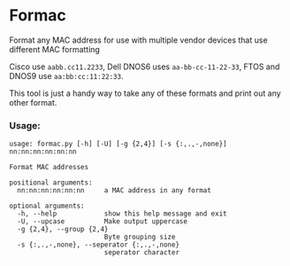 # Formac
Format any MAC address for use with multiple vendor devices that use different
MAC formatting

Cisco use `aabb.cc11.2233`, Dell DNOS6 uses `aa-bb-cc-11-22-33`, FTOS and DNOS9
use `aa:bb:cc:11:22:33`.

This tool is just a handy way to take any of these formats and print out any
other format.

### Usage:
```
usage: formac.py [-h] [-U] [-g {2,4}] [-s {:,.,-,none}] nn:nn:nn:nn:nn:nn

Format MAC addresses

positional arguments:
  nn:nn:nn:nn:nn:nn     a MAC address in any format

optional arguments:
  -h, --help            show this help message and exit
  -U, --upcase          Make output uppercase
  -g {2,4}, --group {2,4}
                        Byte grouping size
  -s {:,.,-,none}, --seperator {:,.,-,none}
                        seperator character
```
